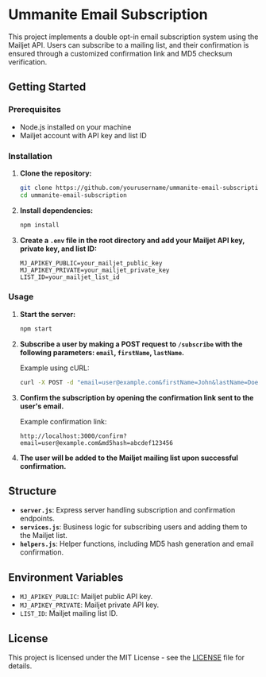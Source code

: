 # Ummanite Email Subscription

This project implements a double opt-in email subscription system using the Mailjet API. Users can subscribe to a mailing list, and their confirmation is ensured through a customized confirmation link and MD5 checksum verification.

## Getting Started

### Prerequisites

- Node.js installed on your machine
- Mailjet account with API key and list ID

### Installation

1. **Clone the repository:**

   ```bash
   git clone https://github.com/yourusername/ummanite-email-subscription.git
   cd ummanite-email-subscription
   ```

2. **Install dependencies:**

   ```bash
   npm install
   ```

3. **Create a `.env` file in the root directory and add your Mailjet API key, private key, and list ID:**

   ```env
   MJ_APIKEY_PUBLIC=your_mailjet_public_key
   MJ_APIKEY_PRIVATE=your_mailjet_private_key
   LIST_ID=your_mailjet_list_id
   ```

### Usage

1. **Start the server:**

   ```bash
   npm start
   ```

2. **Subscribe a user by making a POST request to `/subscribe` with the following parameters: `email`, `firstName`, `lastName`.**

   Example using cURL:

   ```bash
   curl -X POST -d "email=user@example.com&firstName=John&lastName=Doe" http://localhost:3000/subscribe
   ```

3. **Confirm the subscription by opening the confirmation link sent to the user's email.**

   Example confirmation link:

   ```plaintext
   http://localhost:3000/confirm?email=user@example.com&md5hash=abcdef123456
   ```

4. **The user will be added to the Mailjet mailing list upon successful confirmation.**

## Structure

- **`server.js`**: Express server handling subscription and confirmation endpoints.
- **`services.js`**: Business logic for subscribing users and adding them to the Mailjet list.
- **`helpers.js`**: Helper functions, including MD5 hash generation and email confirmation.

## Environment Variables

- `MJ_APIKEY_PUBLIC`: Mailjet public API key.
- `MJ_APIKEY_PRIVATE`: Mailjet private API key.
- `LIST_ID`: Mailjet mailing list ID.

## License

This project is licensed under the MIT License - see the [LICENSE](LICENSE) file for details.
